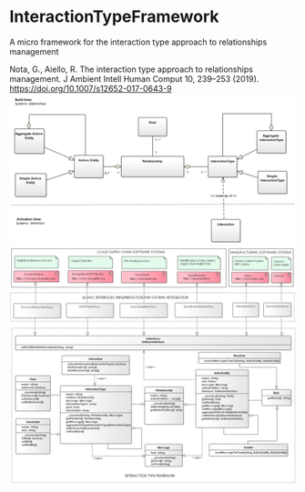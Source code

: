 # InteractionTypeFramework
A micro framework for the interaction type approach to relationships management 

Nota, G., Aiello, R. The interaction type approach to relationships management. J Ambient Intell Human Comput 10, 239–253 (2019). https://doi.org/10.1007/s12652-017-0643-9
![alt text](https://github.com/ictsistemi/InteractionTypeFramework/blob/main/InteractionTypeModel.png?raw=true)
![alt text](https://github.com/ictsistemi/InteractionTypeFramework/blob/main/InteractionTypeFramework.png?raw=true)
